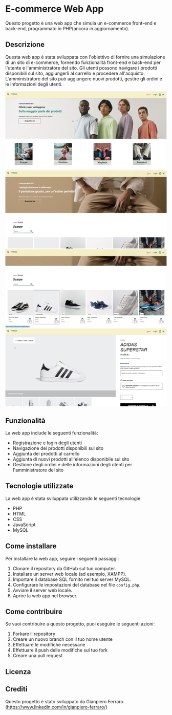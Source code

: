 # E-commerce Web App 

Questo progetto è una web app che simula un e-commerce front-end e back-end, programmato in PHP(ancora in aggiornamento).

## Descrizione

Questa web app è stata sviluppata con l'obiettivo di fornire una simulazione di un sito di e-commerce, fornendo funzionalità front-end e back-end per l'utente e l'amministratore del sito. Gli utenti possono navigare i prodotti disponibili sul sito, aggiungerli al carrello e procedere all'acquisto. L'amministratore del sito può aggiungere nuovi prodotti, gestire gli ordini e le informazioni degli utenti.


![Home front del progetto](images/screen/1.png)
![sezione Scarpe](images/screen/2.png)
![dettaglio scarpa](images/screen/3.png)
![Back-end gestione articoli](images/screen/4.png)

## Funzionalità

La web app include le seguenti funzionalità:

- Registrazione e login degli utenti 
- Navigazione dei prodotti disponibili sul sito
- Aggiunta dei prodotti al carrello
- Aggiunta di nuovi prodotti all'elenco disponibile sul sito
- Gestione degli ordini e delle informazioni degli utenti per l'amministratore del sito

## Tecnologie utilizzate

La web app è stata sviluppata utilizzando le seguenti tecnologie:

- PHP
- HTML
- CSS
- JavaScript
- MySQL

## Come installare

Per installare la web app, seguire i seguenti passaggi:

1. Clonare il repository da GitHub sul tuo computer.
2. Installare un server web locale (ad esempio, XAMPP).
3. Importare il database SQL fornito nel tuo server MySQL.
4. Configurare le impostazioni del database nel file `config.php`.
5. Avviare il server web locale.
6. Aprire la web app nel browser.

## Come contribuire

Se vuoi contribuire a questo progetto, puoi eseguire le seguenti azioni:

1. Forkare il repository
2. Creare un nuovo branch con il tuo nome utente
3. Effettuare le modifiche necessarie
4. Effettuare il push delle modifiche sul tuo fork
5. Creare una pull request

## Licenza

<!-- Questo progetto è stato rilasciato sotto la licenza MIT. Per ulteriori informazioni, leggere il file `LICENSE.md`. -->

## Crediti

Questo progetto è stato sviluppato da Gianpiero Ferraro.(https://www.linkedin.com/in/gianpiero-ferraro/)
